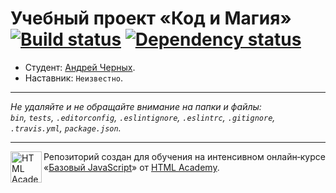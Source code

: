 # Учебный проект «Код и Магия» [![Build status][travis-image]][travis-url] [![Dependency status][dependency-image]][dependency-url]

* Студент: [Андрей Черных](abc.belgorod@gmail.com).
* Наставник: `Неизвестно`.

---

_Не удаляйте и не обращайте внимание на папки и файлы:_<br>
_`bin`, `tests`, `.editorconfig`, `.eslintignore`, `.eslintrc`, `.gitignore`, `.travis.yml`, `package.json`._

---

<a href="https://htmlacademy.ru/intensive/javascript"><img align="left" width="50" height="50" title="HTML Academy" src="https://up.htmlacademy.ru/static/img/intensive/javascript/logo-for-github.svg"></a>

Репозиторий создан для обучения на интенсивном онлайн‑курсе «[Базовый JavaScript](https://htmlacademy.ru/intensive/javascript)» от [HTML Academy](https://htmlacademy.ru).

[travis-image]: https://travis-ci.org/htmlacademy-javascript/20096-code-and-magick.svg?branch=master
[travis-url]: https://travis-ci.org/htmlacademy-javascript/20096-code-and-magick
[dependency-image]: https://david-dm.org/htmlacademy-javascript/20096-code-and-magick.svg?style=flat-square
[dependency-url]: https://david-dm.org/htmlacademy-javascript/20096-code-and-magick
